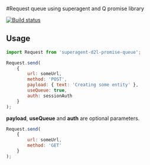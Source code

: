 #Request queue using superagent and Q promise library

[![Build status][ci-image]][ci-url]


## Usage

```js
import Request from 'superagent-d2l-promise-queue';

Request.send( 
	{
		url: someUrl,
		method: 'POST',
		payload: { text: 'Creating some entity' },
		useQueue: true,
		auth: sessionAuth
	}
);
```

**payload**, **useQueue** and **auth** are optional parameters.

```js
Request.send(
	{
		url: someUrl,
		method: 'GET'
	}
);
```
[ci-url]: https://travis-ci.org/Brightspace/superagent-d2l-promise-queue
[ci-image]: https://travis-ci.org/Brightspace/superagent-d2l-promise-queue.svg
